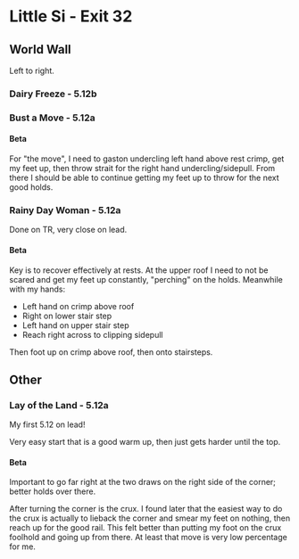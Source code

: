 # Little Si - Exit 32

## World Wall

Left to right.

### Dairy Freeze - 5.12b

### Bust a Move - 5.12a

#### Beta

For "the move", I need to gaston undercling left hand above rest crimp, get my
feet up, then throw strait for the right hand undercling/sidepull.
From there I should be able to continue getting my feet up to throw for the next
good holds.

### Rainy Day Woman - 5.12a

Done on TR, very close on lead.

#### Beta

Key is to recover effectively at rests.
At the upper roof I need to not be scared and get my feet up constantly,
"perching" on the holds.  Meanwhile with my hands:

 - Left hand on crimp above roof
 - Right on lower stair step
 - Left hand on upper stair step
 - Reach right across to clipping sidepull

Then foot up on crimp above roof, then onto stairsteps.

## Other

### Lay of the Land - 5.12a

My first 5.12 on lead!

Very easy start that is a good warm up, then just gets harder until the top.

#### Beta

Important to go far right at the two draws on the right side of the corner; better holds over there.

After turning the corner is the crux.
I found later that the easiest way to do the crux is actually to lieback the
corner and smear my feet on nothing, then reach up for the good rail.
This felt better than putting my foot on the crux foolhold and going up from
there.
At least that move is very low percentage for me.
